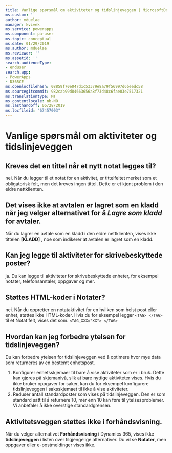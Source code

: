 ```yaml
---
title: Vanlige spørsmål om aktiviteter og tidslinjeveggen | MicrosoftDocs
ms.custom: ''
author: mduelae
manager: kvivek
ms.service: powerapps
ms.component: pa-user
ms.topic: conceptual
ms.date: 01/29/2019
ms.author: mduelae
ms.reviewer: ''
ms.assetid: ''
search.audienceType:
- enduser
search.app:
- PowerApps
- D365CE
ms.openlocfilehash: 08859f70e047d1c53379e8a79f56997d6beedc58
ms.sourcegitcommit: 982cab99d84663656a8f73d48c6fae03e7517321
ms.translationtype: MT
ms.contentlocale: nb-NO
ms.lasthandoff: 06/28/2019
ms.locfileid: "67457003"
---
```

# <a name="frequently-asked-questions-about-activities-and-the-timeline-wall"></a>Vanlige spørsmål om aktiviteter og tidslinjeveggen  

## <a name="is-a-title-required-when-adding-a-new-note"></a>Kreves det en tittel når et nytt notat legges til?

nei. Når du legger til et notat for en aktivitet, er tittelfeltet merket som et obligatorisk felt, men det kreves ingen tittel. Dette er et kjent problem i den eldre nettklienten.

## <a name="for-an-appointment-when-i-choose-the-option-to-save-as-draft-it-doesnt-show-that-the-appointment-has-been-saved-as-a-draft"></a>Det vises ikke at avtalen er lagret som en kladd når jeg velger alternativet for å *Lagre som kladd* for avtaler.

Når du lagrer en avtale som en kladd i den eldre nettklienten, vises ikke tittelen **[KLADD]** , noe som indikerer at avtalen er lagret som en kladd.

## <a name="can-i-add-activities-to-read-only-records"></a>Kan jeg legge til aktiviteter for skrivebeskyttede poster?

ja. Du kan legge til aktiviteter for skrivebeskyttede enheter, for eksempel notater, telefonsamtaler, oppgaver og mer. 

## <a name="are-html-tags-supported-in-notes"></a>Støttes HTML-koder i **Notater**?

nei. Når du oppretter en notataktivitet for en hvilken som helst post eller enhet, støttes ikke HTML-koder. Hvis du for eksempel legger `<TAG> </TAG>` til et Notat felt, vises det som. `<TAG_XXX="XX"> </TAG>`

## <a name="how-can-i-improve-performance-on-timeline-wall"></a>Hvordan kan jeg forbedre ytelsen for tidslinjeveggen?

Du kan forbedre ytelsen for tidslinjeveggen ved å optimere hvor mye data som returneres av en bestemt enhetspost. 

1.  Konfigurer enhetsskjemaer til bare å vise aktiviteter som er i bruk.  Dette kan gjøres på skjemanivå, slik at bare nyttige aktiviteter vises.  Hvis du ikke bruker oppgaver for saker, kan du for eksempel konfigurere tidslinjeveggen i saksskjemaet til ikke å vise aktiviteter.
2.  Reduser antall standardposter som vises på tidslinjeveggen.  Den er som standard satt til å returnere 10, mer enn 10 kan føre til ytelsesproblemer.  Vi anbefaler å ikke overstige standardgrensen. 

## <a name="activity-wall-is-not-supported-in-print-preview"></a>Aktivitetsveggen støttes ikke i forhåndsvisning.

Når du velger alternativet **Forhåndsvisning** i Dynamics 365, vises ikke **tidslinjeveggen** i listen over tilgjengelige alternativer. Du vil se **Notater**, men oppgaver eller e-postmeldinger vises ikke.





